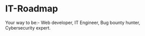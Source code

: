 # IT-Roadmap
Your way to be:-
               Web developer,
               IT Engineer,
               Bug bounty hunter,
               Cybersecurity expert.
               
